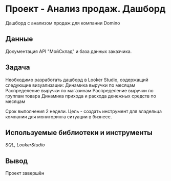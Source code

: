 # Проект - Анализ продаж. Дашборд
Дашборд с анализом продаж для компании Domino


## Данные

Документация API "МойСклад" и база данных заказчика.

## Задача

Необходимо разработать дашборд в Looker Studio, содержащий следующие визуализации:
Динамика выручки по месяцам
Распределение выручки по магазинам
Распределение выручки по группам товара
Динамика прихода и расхода денежных средств по месяцам

Срок выполнения 2 недели.
Цель - создать инструмент для владельца компании для мониторинга ситуации в бизнесе.


## Используемые библиотеки и инструменты
*SQL, LookerStudio*

## Вывод
Проект завершён
